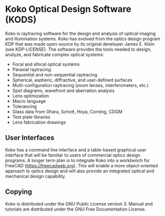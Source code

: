 Koko Optical Design Software (KODS)
===================================

Koko is raytracing software for the design and analysis of optical
imaging and illumination systems. Koko has evolved from the optics
design program KDP that was made open-source by its original developer
James E. Klein (see KDP-LICENSE). The software provides the tools
needed to design, analyze, and fabricate complex optical systems:

* Focal and afocal optical systems
* Paraxial raytracing
* Sequential and non-sequential raytracing
* Spherical, aspheric, diffractive, and user-defined surfaces
* Multi-configuration raytracing (zoom lenses, interferometers, etc.)
* Spot diagrams, wavefront and aberration analysis
* Lens optimization
* Macro language
* Tolerancing
* Glass data from Ohara, Schott, Hoya, Corning, CDGM
* Test plate libraries
* Lens fabrication drawings


User Interfaces
---------------

Koko has a command line interface and a table-based graphical user
interface that will be familiar to users of commercial optics design
programs. A longer term plan is to integrate Koko into a workbench for
FreeCAD (<https://freecadweb.org>). This will enable a more
object-oriented approach to optics design and will also provide an
integrated optical and mechanical design capability.


Copying
-------

Koko is distributed under the GNU Public License version 3. Manual 
and tutorials are distributed under the GNU Free Documentation License.
